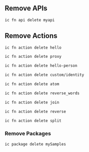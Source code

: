 <!--
#
# Licensed to the Apache Software Foundation (ASF) under one or more
# contributor license agreements.  See the NOTICE file distributed with
# this work for additional information regarding copyright ownership.
# The ASF licenses this file to You under the Apache License, Version 2.0
# (the "License"); you may not use this file except in compliance with
# the License.  You may obtain a copy of the License at
#
#     http://www.apache.org/licenses/LICENSE-2.0
#
# Unless required by applicable law or agreed to in writing, software
# distributed under the License is distributed on an "AS IS" BASIS,
# WITHOUT WARRANTIES OR CONDITIONS OF ANY KIND, either express or implied.
# See the License for the specific language governing permissions and
# limitations under the License.
#
-->

## Remove APIs

```bash
ic fn api delete myapi
```

## Remove Actions

```bash
ic fn action delete hello
```
```bash
ic fn action delete proxy
```
```bash
ic fn action delete hello-person
```
```bash
ic fn action delete custom/identity
```
```bash
ic fn action delete atom
```

```bash
ic fn action delete reverse_words
```
```bash
ic fn action delete join
```
```bash
ic fn action delete reverse
```
```bash
ic fn action delete split
```

### Remove Packages

```bash
ic package delete mySamples
```



